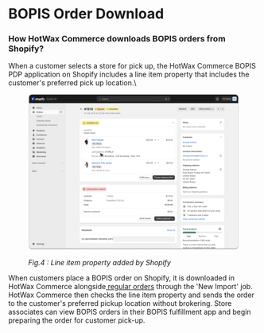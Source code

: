 # BOPIS Order Download

### How HotWax Commerce downloads BOPIS orders from Shopify?

When a customer selects a store for pick up, the HotWax Commerce BOPIS PDP application on Shopify includes a line item property that includes the customer's preferred pick up location.\


<figure><img src="../.gitbook/assets/BOPIS Line item.png" alt=""><figcaption><p><em>Fig.4 : Line item property added by Shopify</em></p></figcaption></figure>

When customers place a BOPIS order on Shopify, it is downloaded in HotWax Commerce alongside[ regular orders](../how-are-orders-downloaded-from-shopify-to-hotwax-commerce/) through the 'New Import' job. HotWax Commerce then checks the line item property and sends the order to the customer's preferred pickup location without brokering. Store associates can view BOPIS orders in their BOPIS fulfillment app and begin preparing the order for customer pick-up.
